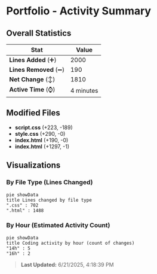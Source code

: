 # Portfolio - Activity Summary 

## Overall Statistics

| Stat                   | Value                                                             |
| ---------------------- | ----------------------------------------------------------------- |
| **Lines Added** (➕)   | 2000                                          |
| **Lines Removed** (➖) | 190                                        |
| **Net Change** (↕)    | 1810                |
| **Active Time** (⌚)   | 4 minutes |


## Modified Files
- **script.css** (+223, -189)
- **style.css** (+290, -0)
- **index.html** (+190, -0)
- **index.html** (+1297, -1)

## Visualizations

### By File Type (Lines Changed)

```mermaid
pie showData
title Lines changed by file type
".css" : 702
".html" : 1488
```

### By Hour (Estimated Activity Count)

```mermaid
pie showData
title Coding activity by hour (count of changes)
"14h" : 5
"16h" : 2
```


> **Last Updated:** 6/21/2025, 4:18:39 PM